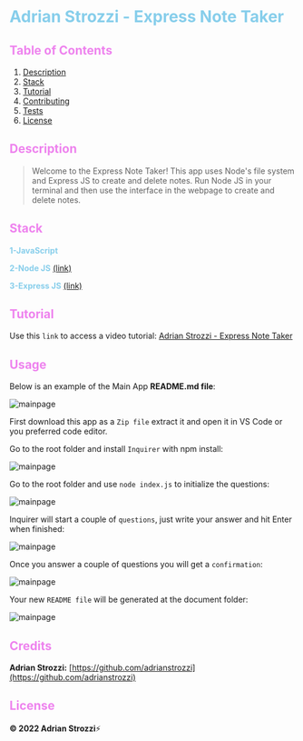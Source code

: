 # <span style="color:skyblue">**Adrian Strozzi - Express Note Taker**</span>

## <span style="color:violet">Table of Contents</span>

1. [Description](#Description)
2. [Stack](#Stack)
3. [Tutorial](#Tutorial)
4. [Contributing](#Usage)
5. [Tests](#Credits)
6. [License](#License)

## <span style="color:violet">Description</span>

> Welcome to the Express Note Taker! This app uses Node's file system and Express JS to create and delete notes. Run Node JS in your terminal and then use the interface in the webpage to create and delete notes.

## <span style="color:violet">Stack</span>

<span style="color:skyblue">**1-JavaScript**</span>

<span style="color:skyblue">**2-Node JS**</span> [(link)](https://nodejs.org/en/)

<span style="color:skyblue">**3-Express JS**</span> [(link)](https://expressjs.com/)

## <span style="color:violet">Tutorial</span>

Use this `link` to access a video tutorial: [Adrian Strozzi - Express Note Taker](https://drive.google.com/file/d/1jfGz8Xs4U8RkGF-7WY0VY_lAHDw_tWhm/view?usp=sharing)

## <span style="color:violet">Usage</span>

Below is an example of the Main App **README.md file**:

![mainpage](./images/readme.png)

First download this app as a `Zip file` extract it and open it in VS Code or you preferred code editor.

Go to the root folder and install `Inquirer` with npm install:

![mainpage](./images/npminstall.png)

Go to the root folder and use `node index.js` to initialize the questions:

![mainpage](./images/node.png)

Inquirer will start a couple of `questions`, just write your answer and hit Enter when finished:

![mainpage](./images/question.png)

Once you answer a couple of questions you will get a `confirmation`:

![mainpage](./images/confirmation.png)

Your new `README file` will be generated at the document folder:

![mainpage](./images/documentfolder.png)

## <span style="color:violet">Credits</span>

**Adrian Strozzi:** [https://github.com/adrianstrozzi](https://github.com/adrianstrozzi)

## <span style="color:violet">License</span>

**© 2022 Adrian Strozzi**:zap:
